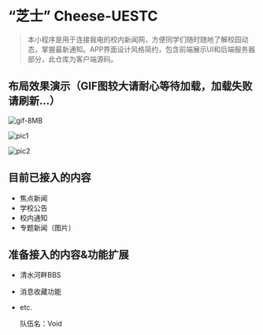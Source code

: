 # “芝士” Cheese-UESTC

> 本小程序是用于连接我电的校内新闻网，方便同学们随时随地了解校园动态，掌握最新通知。APP界面设计风格简约，包含前端展示UI和后端服务器部分，此仓库为客户端源码。

## 布局效果演示（GIF图较大请耐心等待加载，加载失败请刷新...）

![gif-8MB](http://p1.bqimg.com/4851/39a5b9c741d36e45.gif)

![pic1](http://i1.piimg.com/1949/4d984621bc5a6440.png)

![pic2](http://i1.piimg.com/1949/1ace4cf3050ee9ae.png)


## 目前已接入的内容

- 焦点新闻
- 学校公告
- 校内通知
- 专题新闻（图片）

## 准备接入的内容&功能扩展

- 清水河畔BBS
- 消息收藏功能
- etc.


    队伍名：Void